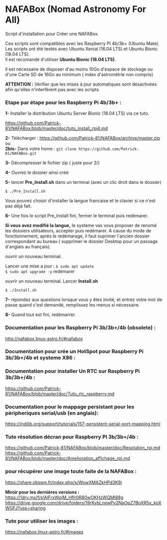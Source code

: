 # NAFABox (Nomad Astronomy For All)

Script d'installation pour Créer une NAFABox.

Ces scripts sont compatibles avec les Raspberry Pi 4b/3b+ (Ubuntu Mate).   
Les scripts ont été testés avec Ubuntu Xenial (16.04 LTS) et Ubuntu Bionic (18.04 LTS).  
Il est recomandé d'utiliser **Ubuntu Bionic (18.04 LTS)**.

Il est nécessaire de disposer d'au moins 10Go d'espace de stockage ou d'une Carte SD de 16Go au minimum ( index d'astrométrie non compris)  

**ATTENTION :** Vérifier que les mises à jour automatiques sont désactivées afin qu'elles n'interfèrent pas avec les scripts.

### Etape par étape pour les Raspberry Pi 4b/3b+ :

__1-__ Installer la distribution Ubuntu Server Bionic (18.04 LTS) via ce tuto.   

https://github.com/Patrick-81/NAFABox/blob/master/doc/tuto_install_rpi4.md  

__2-__ Télécharger :  https://github.com/Patrick-81/NAFABox/archive/master.zip  
ou  
__2bis-__ Dans votre home : `git clone https://github.com/Patrick-81/NAFABox.git`

__3-__ Décompresser le fichier zip ( juste pour 2/)

__4-__ Ouvrez le dossier ainsi créé

__5-__ lancer **Pre_Install.sh** dans un terminal (avec un clic droit dans le dossier)

`$ ./Pre_Install.sh` 

Vous pouvez choisir d'installer la langue francaise et le clavier si ce n'est pas déjà fait.

__6-__ Une fois le script Pre_Install fini, fermer le terminal puis redémarer.

__Si vous avez modifié la langue,__ le systeme vas vous proposer de renomé les dossiers utilisateurs, accepter puis redémarer.
A cause du mode de fonctionnement, après le redémarage, il faut suprimer l'ancien dossier correspondant au bureau ( supprimer le dossier Desktop pour un passage d'anglais au français).   

ouvrir un nouveau terminal.

Lancer une mise a jour :
`$ sudo apt update`    
`$ sudo apt upgrade -y`
redémarer

ouvrir un nouveau terminal.
Lancer **Install.sh**

`$ ./Install.sh` 

__7-__ répondez aux questions lorsque vous y êtes invité, et entrez votre mot de passe quand c'est demandé, remplissez les menus si nécessaire.

__8-__ Quand tout est fini, redémarrer.


### Documentation pour les Raspberry Pi 3b/3b+/4b (obsolete) :    
http://nafabox.linux-astro.fr/#nafabox

### Documentation pour crée un HotSpot pour Raspberry Pi 3b/3b+/4b et systeme X86 :   


### Documentation pour installer Un RTC sur Raspberry Pi 3b/3b+/4b :   
https://github.com/Patrick-81/NAFABox/blob/master/doc/Tuto_rtc_raspberry.md

### Documentation pour le mappage persistant pour les péripheriques serial/usb (en anglais):   
https://indilib.org/support/tutorials/157-persistent-serial-port-mapping.html

### Tuto résolution décran pour Raspberry PI 3b/3b+/4b :
https://github.com/Patrick-81/NAFABox/blob/master/doc/Resolution_rpi.md
https://github.com/Patrick-81/NAFABox/blob/master/doc/Amelioration_affichage_rpi.md


### pour récupérer une image toute faite de la NAFABox :   
https://share.obspm.fr/index.php/s/WowXMAZkHPd3K9j

**Miroir pour les dernières versions :**  
https://1drv.ms/f/s!AlFrxWojM_Hflr0R80wOKHzWQMI88g   
https://drive.google.com/drive/folders/19rKybLnewPy2NaOpZ7BoXR5x_koXWGFJ?usp=sharing  

### Tuto pour utiliser les images :   
https://nafabox.linux-astro.fr/#images

